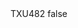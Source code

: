 <?xml version="1.0" encoding="UTF-8"?>
<CustomMetadata xmlns="http://soap.sforce.com/2006/04/metadata">
    <label>TXU482</label>
    <protected>false</protected>
</CustomMetadata>

